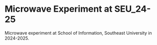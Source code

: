 # Microwave Experiment at SEU_24-25
Microwave experiment at School of Information, Southeast University in 2024-2025.
